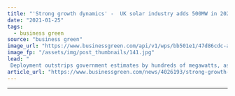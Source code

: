 ```yaml
---
title: "'Strong growth dynamics' -  UK solar industry adds 500MW in 2020 as investment in subsidy-free projects heat up"
date: "2021-01-25"
tags: 
  - business green
source: "business green"
image_url: "https://www.businessgreen.com/api/v1/wps/bb501e1/47d86cdc-af25-47d2-ab4b-38ef1ae69f24/2/Solar-farm-developed-by-Anesco-185x114.jpg"
image_fp: "/assets/img/post_thumbnails/141.jpg"
lead: "
 Deployment outstrips government estimates by hundreds of megawatts, as plummeting costs see wave of new projects emerge ..."
article_url: "https://www.businessgreen.com/news/4026193/strong-growth-dynamics-uk-solar-industry-adds-500mw-2020-investment-subsidy-free-projects-heat"
---
```


---
